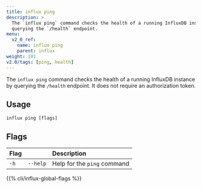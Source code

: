 ```yaml
---
title: influx ping
description: >
  The `influx ping` command checks the health of a running InfluxDB instance by
  querying the `/health` endpoint.
menu:
  v2_0_ref:
    name: influx ping
    parent: influx
weight: 101
v2.0/tags: [ping, health]
---
```


The `influx ping` command checks the health of a running InfluxDB instance by
querying the `/health` endpoint.
It does not require an authorization token.

## Usage
```
influx ping [flags]
```

## Flags
| Flag |          | Description                 |
|:---- |:---      |:-----------                 |
| `-h` | `--help` | Help for the `ping` command |

{{% cli/influx-global-flags %}}
